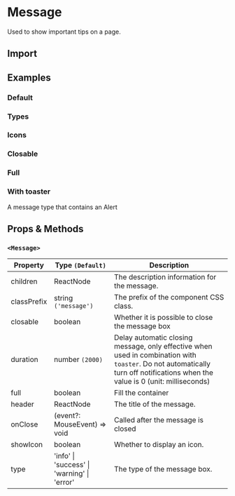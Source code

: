# Message

Used to show important tips on a page.

## Import

<!--{include:(components/message/fragments/import.md)}-->

## Examples

### Default

<!--{include:`basic.md`}-->

### Types

<!--{include:`types.md`}-->

### Icons

<!--{include:`icons.md`}-->

### Closable

<!--{include:`close.md`}-->

### Full

<!--{include:`full.md`}-->

### With toaster

A message type that contains an Alert

<!--{include:`with-toaster.md`}-->

## Props & Methods

### `<Message>`

| Property    | Type `(Default)`                                        | Description                                                                                                                                                                   |
| ----------- | ------------------------------------------------------- | ----------------------------------------------------------------------------------------------------------------------------------------------------------------------------- |
| children    | ReactNode                                               | The description information for the message.                                                                                                                                  |
| classPrefix | string `('message')`                                    | The prefix of the component CSS class.                                                                                                                                        |
| closable    | boolean                                                 | Whether it is possible to close the message box                                                                                                                               |
| duration    | number `(2000)`                                         | Delay automatic closing message, only effective when used in combination with `toaster`. Do not automatically turn off notifications when the value is 0 (unit: milliseconds) |
| full        | boolean                                                 | Fill the container                                                                                                                                                            |
| header      | ReactNode                                               | The title of the message.                                                                                                                                                     |
| onClose     | (event?: MouseEvent) => void                            | Called after the message is closed                                                                                                                                            |
| showIcon    | boolean                                                 | Whether to display an icon.                                                                                                                                                   |
| type        | 'info' &#124; 'success' &#124; 'warning' &#124; 'error' | The type of the message box.                                                                                                                                                  |

<!--{include:(components/notification/en-US/toaster.md)}-->
